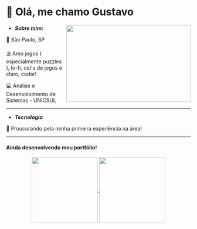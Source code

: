 <link rel="stylesheet" href="https://cdn.jsdelivr.net/gh/devicons/devicon@v2.15.1/devicon.min.css">

# 👋 Olá, me chamo Gustavo

<img src='assets/ghibli.jpeg' height=210 width=340 align='right'>

- ***Sobre mim:***
  
📌 São Paulo, SP <p>
⛱️ Amo jogos ( especialmente puzzles ), lo-fi, ost's de jogos e claro, codar! <p>
💻 Análise e Desenvolvimento de Sistemas - UNICSUL <p>


---

- ***Tecnologia***

💼 Proucurando pela minha primeira experiência na área!

---

<h4>Ainda desenvolvendo meu portfólio!</h2>

<div align="center">
  <a href="https://github.com/0GustavoAmorim">
  <img align="center" height="180em" src="https://github-readme-stats.vercel.app/api?username=gustavfaustino&show_icons=true&theme=tokyonight&include_all_commits=true&count_private=true"/>
  <img align="center" height="180em" src="https://github-readme-stats.vercel.app/api/top-langs/?username=gustavfaustino&layout=compact&langs_count=7&theme=tokyonight"/>
</div>

